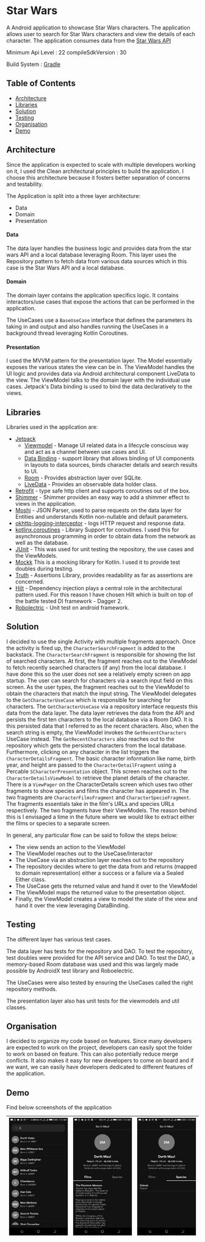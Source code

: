 # Star Wars

A Android application to showcase Star Wars characters. The application allows user to search
for Star Wars characters and view the details of each character. The application consumes
data from the [Star Wars API](https://swapi.dev/)

Minimum Api Level : 22
compileSdkVersion : 30

Build System : [Gradle](https://gradle.org/)

## Table of Contents

- [Architecture](#architecture)
- [Libraries](#libraries)
- [Solution](#solution)
- [Testing](#testing)
- [Organisation](#organisation)
- [Demo](#demo)


## Architecture

Since the application is expected to scale with multiple developers working
on it, I used the Clean architectural principles to build the application.
I choose this architecture because it fosters better separation of concerns
and testability.

The Application is split into a three layer architecture:

- Data
- Domain
- Presentation


#### Data

The data layer handles the business logic and provides data from the
star wars API and a local database leveraging Room. This layer uses the
Repository pattern to fetch data from various data sources which in
this case is the Star Wars API and a local database.


#### Domain

The domain layer contains the application specifics logic. It contains
interactors/use cases that expose the actions that can be performed in the application.

The UseCases use a ```BaseUseCase``` interface that defines the parameters its taking in and
output and also handles running the UseCases in a background thread leveraging Kotlin Coroutines.


#### Presentation

I used the MVVM pattern for the presentation layer. The Model essentially exposes
the various states the view can be in. The ViewModel handles the UI logic and provides
data via Android architectural component LiveData to the view. The ViewModel talks to
the domain layer with the individual use cases. Jetpack's Data binding is used to bind
the data declaratively to the views.


## Libraries

Libraries used in the application are:

- [Jetpack](https://developer.android.com/jetpack)
  - [Viewmodel](https://developer.android.com/topic/libraries/architecture/viewmodel) - Manage UI related data in a lifecycle conscious way
  and act as a channel between use cases and UI.
  - [Data Binding](https://developer.android.com/topic/libraries/data-binding) - support library that allows binding of UI components in layouts to data sources, binds character details and search results to UI.
  - [Room](https://developer.android.com/training/data-storage/room) - Provides abstraction layer over SQLite.
  - [LiveData](https://developer.android.com/topic/libraries/architecture/livedata) - Provides an observable data holder class.
- [Retrofit](https://square.github.io/retrofit/) - type safe http client and supports coroutines out of the box.
- [Shimmer](https://facebook.github.io/shimmer-android/) - Shimmer provides an easy way to add a shimmer effect to views in the application.
- [Moshi](https://github.com/square/moshi) - JSON Parser, used to parse requests on the data layer for Entities and understands Kotlin non-nullable
and default parameters.
- [okhttp-logging-interceptor](https://github.com/square/okhttp/blob/master/okhttp-logging-interceptor/README.md) - logs HTTP request and response data.
- [kotlinx.coroutines](https://github.com/Kotlin/kotlinx.coroutines) - Library Support for coroutines. I used this for asynchronous programming in order
to obtain data from the network as well as the database.
- [JUnit](https://junit.org/junit4/) - This was used for unit testing the repository, the use cases and the ViewModels.
- [Mockk](https://mockk.io/) This is a mocking library for Kotlin. I used it to provide test doubles during testing.
- [Truth](https://truth.dev/) - Assertions Library, provides readability as far as assertions are concerned.
- [Hilt](https://github.com/InsertKoinIO/koin) - Dependency injection plays a central role in the architectural pattern used.
For this reason I have chosen Hilt which is built on top of the battle tested DI framework - Dagger 2.
- [Robolectric](http://robolectric.org/) - Unit test on android framework.

## Solution

I decided to use the single Activity with multiple fragments approach.
Once the activity is fired up, the ```CharacterSearchFragment``` is added to the backstack.
The ```CharacterSearchFragment``` is responsible for showing the list of searched characters.
At first, the fragment reaches out to the ViewModel to fetch recently searched characters
(if any) from the local database. I have done this so the user does not see a relatively empty
screen on app startup. The user can search for characters via a search input field on this screen.
As the user types, the fragment reaches out to the ViewModel to obtain the characters that match the
input string. The ViewModel delegates to the ```GetCharacterUseCase``` which is responsible for searching
for characters. The ```GetCharacterUseCase``` via a repository interface requests this data from the data layer.
The data layer retrieves the data from the API and persists the first ten characters to the local database
via a Room DAO. It is this persisted data that I referred to as the recent characters.
Also, when the search string is empty, the ViewModel invokes the ```GetRecentCharacters``` UseCase instead.
The ```GetRecentCharacters``` also reaches out to the repository which gets the persisted characters from
the local database.
Furthermore, clicking on any character in the list triggers the ```CharacterDetailsFragment```.
The basic character information like name, birth year, and height are passed to the ```CharacterDetailFragment```
using a Percable ```SCharacterPresentation``` object. This screen reaches out to the ```CharacterDetailsViewModel```
to retrieve the planet details of the character. There is a ```ViewPager``` on the CharacterDetails screen which
uses two other fragments to show species and films the character has appeared in. The two fragments
are ```CharacterFilmsFragment``` and ```CharacterSpecieFragment```. The fragments essentials take in the
film's URLs and species URLs respectively. The two fragments have their ViewModels. The reason behind this
is I envisaged a time in the future where we would like to extract either the films or species to a separate screen.

In general, any particular flow can be said to follow the steps below:
- The view sends an action to the ViewModel
- The ViewModel reaches out to the UseCase/Interactor
- The UseCase via an abstraction layer reaches out to the repository
- The repository decides where to get the data from and returns (mapped to domain representation) either a success or a failure via a Sealed Either class.
- The UseCase gets the returned value and hand it over to the ViewModel
- The ViewModel maps the returned value to the presentation object.
- Finally, the ViewModel creates a view to model the state of the view and hand it over the view leveraging DataBinding.

## Testing

The different layer has various test cases.

The data layer has tests for the repository and DAO. To test the repository, test doubles were provided for the API service and DAO.
To test the DAO, a memory-based Room database was used and this was largely made possible by AndroidX test library and Roboelectric.

The UseCases were also tested by ensuring the UseCases called the right repository methods.

The presentation layer also has unit tests for the viewmodels and util classes.

## Organisation
I decided to organize my code based on features. Since many developers are expected to work on the project,
developers can easily spot the folder to work on based on feature. This can also potentially reduce merge
conflicts. It also makes it easy for new developers to come on board and if we want, we can easily have
developers dedicated to different features of the application.

## Demo

Find below screenshots of the application

|<img src="images/screen_1.jpeg" width=200/>|<img src="images/screen_2.jpeg" width=200/>|<img src="images/screen_3.jpeg" width=200/>|
|:----:|:----:|:----:|



